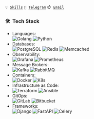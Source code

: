 <code>💡 [Skills](SKILLS.md)</code>
<code>💬 [Telegram](https://t.me/imtwod)</code>
<code>📫 [Email](mailto:al.chumakov96@gmail.com)</code>

<h3> 🛠 &nbsp;Tech Stack</h3>

- Languages:<br>
![Golang](https://img.shields.io/badge/-Go-333333?style=flat&logo=go&style=flat)
![Python](https://img.shields.io/badge/-Python-333333?style=flat&logo=python)
- Databases:<br>
![PostgreSQL](https://img.shields.io/badge/-PostgreSQL-333333?style=flat&logo=postgresql)
![Redis](https://img.shields.io/badge/-Redis-333333?style=flat&logo=Redis)
![Memcached](https://img.shields.io/badge/-Memcached-333333?style=flat&logo=Memcached)
- Observability:<br>
![Grafana](https://img.shields.io/badge/-Grafana-333333?style=flat&logo=Grafana)
![Prometheus](https://img.shields.io/badge/-Prometheus-333333?style=flat&logo=Prometheus)
- Message Brokers:<br>
![Kafka](https://img.shields.io/badge/-Kafka-333333?style=flat&logo=apachekafka)
![RabbitMQ](https://img.shields.io/badge/-Rabbitmq-333333?style=flat&logo=rabbitmq)
- Containers: <br>
![Docker](https://img.shields.io/badge/-Docker-333333?style=flat&logo=Docker)
![K8s](https://img.shields.io/badge/-Kubernetes-333333?style=flat&logo=Kubernetes)
- Infrastructure as Code:<br>
![Terraform](https://img.shields.io/badge/-Terraform-333333?style=flat&logo=Terraform)
![Ansible](https://img.shields.io/badge/-Ansible-333333?style=flat&logo=Ansible)
- GitOps:<br>
![GitLab](https://img.shields.io/badge/-GitLab-333333?style=flat&logo=GitLab)
![Bitbucket](https://img.shields.io/badge/-Bitbucket-333333?style=flat&logo=Bitbucket)
- Frameworks:<br>
![Django](https://img.shields.io/badge/-Django-333333?style=flat&logo=django)
![FastAPI](https://img.shields.io/badge/-FastAPI-333333?style=flat&logo=fastapi)
![Celery](https://img.shields.io/badge/-Celery-333333?style=flat&logo=Celery)
